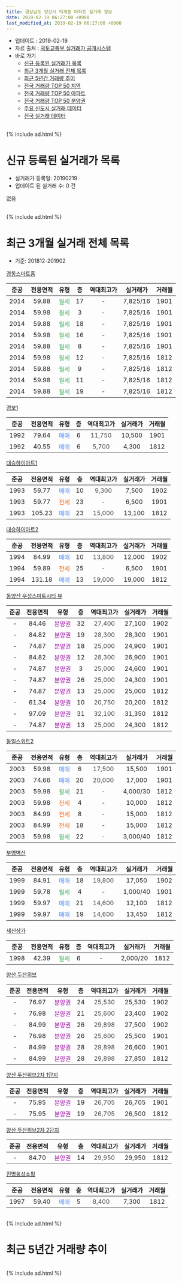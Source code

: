 ```yaml
---
title: 경상남도 양산시 덕계동 아파트 실거래 정보
date: 2019-02-19 06:27:00 +0900
last_modified_at: 2019-02-19 06:27:00 +0900
---
```


* 업데이트 : 2019-02-19
* 자료 출처 : [국토교통부 실거래가 공개시스템](http://rt.molit.go.kr)
* 바로 가기
    * [신규 등록된 실거래가 목록](#신규-등록된-실거래가-목록)
    * [최근 3개월 실거래 전체 목록](#최근-3개월-실거래-전체-목록)
    * [최근 5년간 거래량 추이](#최근-5년간-거래량-추이)
    * [전국 거래량 TOP 50 지역](https://ayogom.github.io/apt-trade-info/최근-3개월-전국에서-가장-거래가-많이-발생한-지역)
    * [전국 거래량 TOP 50 아파트](https://ayogom.github.io/apt-trade-info/최근-3개월-전국에서-가장-거래가-많이-발생한-아파트)
    * [전국 거래량 TOP 50 분양권](https://ayogom.github.io/apt-trade-info/최근-3개월-전국에서-가장-거래가-많이-발생한-분양권)
    * [주요 신도시 실거래 데이터](https://ayogom.github.io/apt-trade-info/주요-신도시)
    * [전국 실거래 데이터](https://ayogom.github.io/apt-trade-info/전국)
<br>
{% include ad.html %}
<br>

# 신규 등록된 실거래가 목록
* 실거래가 등록일: 20190219
* 업데이트 된 실거래 수: 0 건

없음

<br>
{% include ad.html %}
<br>

# 최근 3개월 실거래 전체 목록
* 기준: 201812-201902


[경동스마트홈](https://search.naver.com/search.naver?query=%EA%B2%BD%EC%83%81%EB%82%A8%EB%8F%84+%EC%96%91%EC%82%B0%EC%8B%9C+%EB%8D%95%EA%B3%84%EB%8F%99+%EA%B2%BD%EB%8F%99%EC%8A%A4%EB%A7%88%ED%8A%B8%ED%99%88)

|준공|전용면적|유형|층|역대최고가|실거래가|거래월|
|:---:|:---:|:---:|:---:|:---:|:---:|:---:|
|2014|59.88|<span style="color:#34a853">월세</span>|17|<span style="color:#444444">-</span>|7,825/16|1901|
|2014|59.98|<span style="color:#34a853">월세</span>|3|<span style="color:#444444">-</span>|7,825/16|1901|
|2014|59.88|<span style="color:#34a853">월세</span>|18|<span style="color:#444444">-</span>|7,825/16|1901|
|2014|59.98|<span style="color:#34a853">월세</span>|16|<span style="color:#444444">-</span>|7,825/16|1901|
|2014|59.88|<span style="color:#34a853">월세</span>|8|<span style="color:#444444">-</span>|7,825/16|1901|
|2014|59.98|<span style="color:#34a853">월세</span>|12|<span style="color:#444444">-</span>|7,825/16|1812|
|2014|59.88|<span style="color:#34a853">월세</span>|9|<span style="color:#444444">-</span>|7,825/16|1812|
|2014|59.98|<span style="color:#34a853">월세</span>|11|<span style="color:#444444">-</span>|7,825/16|1812|
|2014|59.88|<span style="color:#34a853">월세</span>|19|<span style="color:#444444">-</span>|7,825/16|1812|

[경보1](https://search.naver.com/search.naver?query=%EA%B2%BD%EC%83%81%EB%82%A8%EB%8F%84+%EC%96%91%EC%82%B0%EC%8B%9C+%EB%8D%95%EA%B3%84%EB%8F%99+%EA%B2%BD%EB%B3%B41)

|준공|전용면적|유형|층|역대최고가|실거래가|거래월|
|:---:|:---:|:---:|:---:|:---:|:---:|:---:|
|1992|79.64|<span style="color:#4285f3">매매</span>|6|<span style="color:#444444">11,750</span>|10,500|1901|
|1992|40.55|<span style="color:#4285f3">매매</span>|6|<span style="color:#444444">5,700</span>|4,300|1812|

[대승하이아트1](https://search.naver.com/search.naver?query=%EA%B2%BD%EC%83%81%EB%82%A8%EB%8F%84+%EC%96%91%EC%82%B0%EC%8B%9C+%EB%8D%95%EA%B3%84%EB%8F%99+%EB%8C%80%EC%8A%B9%ED%95%98%EC%9D%B4%EC%95%84%ED%8A%B81)

|준공|전용면적|유형|층|역대최고가|실거래가|거래월|
|:---:|:---:|:---:|:---:|:---:|:---:|:---:|
|1993|59.77|<span style="color:#4285f3">매매</span>|10|<span style="color:#444444">9,300</span>|7,500|1902|
|1993|59.77|<span style="color:#ff5a00">전세</span>|23|<span style="color:#444444">-</span>|6,500|1901|
|1993|105.23|<span style="color:#4285f3">매매</span>|23|<span style="color:#444444">15,000</span>|13,100|1812|

[대승하이아트2](https://search.naver.com/search.naver?query=%EA%B2%BD%EC%83%81%EB%82%A8%EB%8F%84+%EC%96%91%EC%82%B0%EC%8B%9C+%EB%8D%95%EA%B3%84%EB%8F%99+%EB%8C%80%EC%8A%B9%ED%95%98%EC%9D%B4%EC%95%84%ED%8A%B82)

|준공|전용면적|유형|층|역대최고가|실거래가|거래월|
|:---:|:---:|:---:|:---:|:---:|:---:|:---:|
|1994|84.99|<span style="color:#4285f3">매매</span>|10|<span style="color:#444444">13,800</span>|12,000|1902|
|1994|59.89|<span style="color:#ff5a00">전세</span>|25|<span style="color:#444444">-</span>|6,500|1901|
|1994|131.18|<span style="color:#4285f3">매매</span>|13|<span style="color:#444444">19,000</span>|19,000|1812|

[동양산 우성스마트시티 뷰](https://search.naver.com/search.naver?query=%EA%B2%BD%EC%83%81%EB%82%A8%EB%8F%84+%EC%96%91%EC%82%B0%EC%8B%9C+%EB%8D%95%EA%B3%84%EB%8F%99+%EB%8F%99%EC%96%91%EC%82%B0+%EC%9A%B0%EC%84%B1%EC%8A%A4%EB%A7%88%ED%8A%B8%EC%8B%9C%ED%8B%B0+%EB%B7%B0)

|준공|전용면적|유형|층|역대최고가|실거래가|거래월|
|:---:|:---:|:---:|:---:|:---:|:---:|:---:|
|-|84.46|<span style="color:#9C11A5">분양권</span>|32|<span style="color:#444444">27,400</span>|27,100|1902|
|-|84.82|<span style="color:#9C11A5">분양권</span>|19|<span style="color:#444444">28,300</span>|28,300|1901|
|-|74.87|<span style="color:#9C11A5">분양권</span>|18|<span style="color:#444444">25,000</span>|24,900|1901|
|-|84.82|<span style="color:#9C11A5">분양권</span>|12|<span style="color:#444444">28,300</span>|26,900|1901|
|-|74.87|<span style="color:#9C11A5">분양권</span>|3|<span style="color:#444444">25,000</span>|24,600|1901|
|-|74.87|<span style="color:#9C11A5">분양권</span>|26|<span style="color:#444444">25,000</span>|24,300|1901|
|-|74.87|<span style="color:#9C11A5">분양권</span>|13|<span style="color:#444444">25,000</span>|25,000|1812|
|-|61.34|<span style="color:#9C11A5">분양권</span>|10|<span style="color:#444444">20,750</span>|20,200|1812|
|-|97.09|<span style="color:#9C11A5">분양권</span>|31|<span style="color:#444444">32,100</span>|31,350|1812|
|-|74.87|<span style="color:#9C11A5">분양권</span>|13|<span style="color:#444444">25,000</span>|24,300|1812|

[동일스위트2](https://search.naver.com/search.naver?query=%EA%B2%BD%EC%83%81%EB%82%A8%EB%8F%84+%EC%96%91%EC%82%B0%EC%8B%9C+%EB%8D%95%EA%B3%84%EB%8F%99+%EB%8F%99%EC%9D%BC%EC%8A%A4%EC%9C%84%ED%8A%B82)

|준공|전용면적|유형|층|역대최고가|실거래가|거래월|
|:---:|:---:|:---:|:---:|:---:|:---:|:---:|
|2003|59.98|<span style="color:#4285f3">매매</span>|6|<span style="color:#444444">17,500</span>|15,500|1901|
|2003|74.66|<span style="color:#4285f3">매매</span>|20|<span style="color:#444444">20,000</span>|17,000|1901|
|2003|59.98|<span style="color:#34a853">월세</span>|21|<span style="color:#444444">-</span>|4,000/30|1812|
|2003|59.98|<span style="color:#ff5a00">전세</span>|4|<span style="color:#444444">-</span>|10,000|1812|
|2003|84.99|<span style="color:#ff5a00">전세</span>|8|<span style="color:#444444">-</span>|15,000|1812|
|2003|84.99|<span style="color:#ff5a00">전세</span>|18|<span style="color:#444444">-</span>|15,000|1812|
|2003|59.98|<span style="color:#34a853">월세</span>|22|<span style="color:#444444">-</span>|3,000/40|1812|

[부영벽산](https://search.naver.com/search.naver?query=%EA%B2%BD%EC%83%81%EB%82%A8%EB%8F%84+%EC%96%91%EC%82%B0%EC%8B%9C+%EB%8D%95%EA%B3%84%EB%8F%99+%EB%B6%80%EC%98%81%EB%B2%BD%EC%82%B0)

|준공|전용면적|유형|층|역대최고가|실거래가|거래월|
|:---:|:---:|:---:|:---:|:---:|:---:|:---:|
|1999|84.91|<span style="color:#4285f3">매매</span>|18|<span style="color:#444444">19,800</span>|17,050|1902|
|1999|59.78|<span style="color:#34a853">월세</span>|4|<span style="color:#444444">-</span>|1,000/40|1901|
|1999|59.97|<span style="color:#4285f3">매매</span>|21|<span style="color:#444444">14,600</span>|12,100|1812|
|1999|59.97|<span style="color:#4285f3">매매</span>|19|<span style="color:#444444">14,600</span>|13,450|1812|

[세신상가](https://search.naver.com/search.naver?query=%EA%B2%BD%EC%83%81%EB%82%A8%EB%8F%84+%EC%96%91%EC%82%B0%EC%8B%9C+%EB%8D%95%EA%B3%84%EB%8F%99+%EC%84%B8%EC%8B%A0%EC%83%81%EA%B0%80)

|준공|전용면적|유형|층|역대최고가|실거래가|거래월|
|:---:|:---:|:---:|:---:|:---:|:---:|:---:|
|1998|42.39|<span style="color:#34a853">월세</span>|6|<span style="color:#444444">-</span>|2,000/20|1812|

[양산 두산위브](https://search.naver.com/search.naver?query=%EA%B2%BD%EC%83%81%EB%82%A8%EB%8F%84+%EC%96%91%EC%82%B0%EC%8B%9C+%EB%8D%95%EA%B3%84%EB%8F%99+%EC%96%91%EC%82%B0+%EB%91%90%EC%82%B0%EC%9C%84%EB%B8%8C)

|준공|전용면적|유형|층|역대최고가|실거래가|거래월|
|:---:|:---:|:---:|:---:|:---:|:---:|:---:|
|-|76.97|<span style="color:#9C11A5">분양권</span>|24|<span style="color:#444444">25,530</span>|25,530|1902|
|-|76.98|<span style="color:#9C11A5">분양권</span>|21|<span style="color:#444444">25,600</span>|23,400|1902|
|-|84.99|<span style="color:#9C11A5">분양권</span>|26|<span style="color:#444444">29,898</span>|27,500|1902|
|-|76.98|<span style="color:#9C11A5">분양권</span>|26|<span style="color:#444444">25,600</span>|25,500|1901|
|-|84.99|<span style="color:#9C11A5">분양권</span>|28|<span style="color:#444444">29,898</span>|26,600|1901|
|-|84.99|<span style="color:#9C11A5">분양권</span>|28|<span style="color:#444444">29,898</span>|27,850|1812|


<script async src="//pagead2.googlesyndication.com/pagead/js/adsbygoogle.js"></script>
<!-- 기본 -->
<ins class="adsbygoogle"
     style="display:block"
     data-ad-client="ca-pub-2446590836940007"
     data-ad-slot="1659523306"
     data-ad-format="auto"
     data-full-width-responsive="true"></ins>
<script>
(adsbygoogle = window.adsbygoogle || []).push({});
</script>


[양산 두산위브2차 1단지](https://search.naver.com/search.naver?query=%EA%B2%BD%EC%83%81%EB%82%A8%EB%8F%84+%EC%96%91%EC%82%B0%EC%8B%9C+%EB%8D%95%EA%B3%84%EB%8F%99+%EC%96%91%EC%82%B0+%EB%91%90%EC%82%B0%EC%9C%84%EB%B8%8C2%EC%B0%A8+1%EB%8B%A8%EC%A7%80)

|준공|전용면적|유형|층|역대최고가|실거래가|거래월|
|:---:|:---:|:---:|:---:|:---:|:---:|:---:|
|-|75.95|<span style="color:#9C11A5">분양권</span>|19|<span style="color:#444444">26,705</span>|26,705|1901|
|-|75.95|<span style="color:#9C11A5">분양권</span>|19|<span style="color:#444444">26,705</span>|26,500|1812|

[양산 두산위브2차 2단지](https://search.naver.com/search.naver?query=%EA%B2%BD%EC%83%81%EB%82%A8%EB%8F%84+%EC%96%91%EC%82%B0%EC%8B%9C+%EB%8D%95%EA%B3%84%EB%8F%99+%EC%96%91%EC%82%B0+%EB%91%90%EC%82%B0%EC%9C%84%EB%B8%8C2%EC%B0%A8+2%EB%8B%A8%EC%A7%80)

|준공|전용면적|유형|층|역대최고가|실거래가|거래월|
|:---:|:---:|:---:|:---:|:---:|:---:|:---:|
|-|84.70|<span style="color:#9C11A5">분양권</span>|14|<span style="color:#444444">29,950</span>|29,950|1812|

[진명웅상쇼핑](https://search.naver.com/search.naver?query=%EA%B2%BD%EC%83%81%EB%82%A8%EB%8F%84+%EC%96%91%EC%82%B0%EC%8B%9C+%EB%8D%95%EA%B3%84%EB%8F%99+%EC%A7%84%EB%AA%85%EC%9B%85%EC%83%81%EC%87%BC%ED%95%91)

|준공|전용면적|유형|층|역대최고가|실거래가|거래월|
|:---:|:---:|:---:|:---:|:---:|:---:|:---:|
|1997|59.40|<span style="color:#4285f3">매매</span>|5|<span style="color:#444444">8,400</span>|7,300|1812|


<br>
{% include ad.html %}
<br>

# 최근 5년간 거래량 추이


<div style="width:100%;">
    <canvas id="deal_progress" height="200"></canvas>
</div>

<script>
new Chart(document.getElementById("deal_progress"), {
    type: 'line',
    data: {
        labels: ['201402','201403','201404','201405','201406','201407','201408','201409','201410','201411','201412','201501','201502','201503','201504','201505','201506','201507','201508','201509','201510','201511','201512','201601','201602','201603','201604','201605','201606','201607','201608','201609','201610','201611','201612','201701','201702','201703','201704','201705','201706','201707','201708','201709','201710','201711','201712','201801','201802','201803','201804','201805','201806','201807','201808','201809','201810','201811','201812','201901','201902'],
        datasets: [{
            label: '매매',
            pointRadius: 1,
            data: [19, 25, 18, 20, 16, 24, 19, 26, 20, 12, 19, 24, 22, 34, 38, 16, 19, 21, 16, 20, 27, 22, 18, 20, 18, 23, 21, 11, 18, 27, 25, 24, 32, 26, 15, 18, 16, 23, 17, 13, 17, 13, 18, 11, 10, 14, 14, 16, 16, 22, 16, 24, 18, 18, 7, 9, 20, 14, 13, 11, 7],
            borderColor: "rgba(255, 201, 14, 1)",
            backgroundColor: "rgba(255, 201, 14, 0.5)",
            fill: false,
            lineTension: 0
        },{
            label: '전월세',
            pointRadius: 1,
            data: [31, 21, 18, 7, 13, 7, 12, 16, 18, 18, 8, 11, 10, 27, 11, 9, 7, 10, 9, 9, 9, 12, 10, 11, 7, 7, 14, 1, 5, 5, 7, 11, 18, 6, 8, 12, 13, 14, 7, 6, 12, 11, 12, 12, 12, 12, 9, 8, 11, 13, 10, 9, 7, 7, 12, 11, 5, 5, 10, 8, 0],
            borderColor: "rgba(0, 141, 185, 1)",
            backgroundColor: "rgba(0, 141, 185, 0.5)",
            fill: false,
            lineTension: 0
        }
        ]
    },
    options: {
        responsive: true,
        title: {
            display: false
        },
        tooltips: {
            mode: 'index',
            intersect: false
        },
        hover: {
            mode: 'nearest',
            intersect: true
        },
        scales: {
            xAxes: [{
                display: true,
                scaleLabel: {
                    display: true,
                    labelString: '년/월'
                }
            }],
            yAxes: [{
                display: true,
                ticks: {
                    suggestedMin: 0,
                },
                scaleLabel: {
                    display: true,
                    labelString: '실거래 수'
                }
            }]
        }
    }
});

</script>


<br>
{% include ad.html %}
<br>

